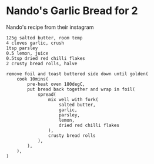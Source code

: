 Nando's Garlic Bread for 2
==========================

Nando's recipe from their instagram

    125g salted butter, room temp
    4 cloves garlic, crush
    1tsp parsley
    0.5 lemon, juice
    0.5tsp dried red chilli flakes
    2 crusty bread rolls, halve

    remove foil and toast buttered side down until golden(
        cook 10mins(
            pre-heat oven 180degC,
            put bread back together and wrap in foil(
                spread(
                    mix well with fork(
                        salted butter,
                        garlic,
                        parsley,
                        lemon,
                        dried red chilli flakes
                    ),
                    crusty bread rolls
                ),
            ),
        ),
    )
